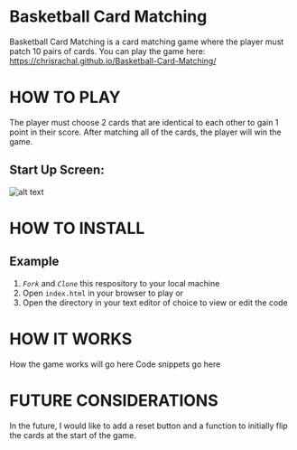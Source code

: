 # Basketball Card Matching

Basketball Card Matching is a card matching game where the player must patch 10 pairs of cards.
You can play the game here: https://chrisrachal.github.io/Basketball-Card-Matching/
# HOW TO PLAY

The player must choose 2 cards that are identical to each other to gain 1 point in their score. After matching all of the cards, the player will win the game.

## Start Up Screen:
![alt text](https://imgur.com/a/HdBOljF)


# HOW TO INSTALL

## Example
1. *`Fork`* and *`Clone`* this respository to your local machine
2. Open `index.html` in your browser to play or 
3. Open the directory in your text editor of choice to view or edit the code


# HOW IT WORKS
How the game works will go here
Code snippets go here


# FUTURE CONSIDERATIONS
In the future, I would like to add a reset button and a function to initially flip the cards at the start of the game.


